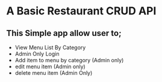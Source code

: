 # A Basic Restaurant CRUD API

## This Simple app allow user to;
- View Menu List By Category
- Admin Only Login
- Add item to menu by category (Admin only)
- edit menu item (Admin only)
- delete menu item (Admin Only)